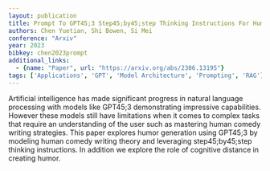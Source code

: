 ```yaml
---
layout: publication
title: Prompt To GPT45;3 Step45;by45;step Thinking Instructions For Humor Generation
authors: Chen Yuetian, Shi Bowen, Si Mei
conference: "Arxiv"
year: 2023
bibkey: chen2023prompt
additional_links:
  - {name: "Paper", url: "https://arxiv.org/abs/2306.13195"}
tags: ['Applications', 'GPT', 'Model Architecture', 'Prompting', 'RAG']
---
```

Artificial intelligence has made significant progress in natural language processing with models like GPT45;3 demonstrating impressive capabilities. However these models still have limitations when it comes to complex tasks that require an understanding of the user such as mastering human comedy writing strategies. This paper explores humor generation using GPT45;3 by modeling human comedy writing theory and leveraging step45;by45;step thinking instructions. In addition we explore the role of cognitive distance in creating humor.
